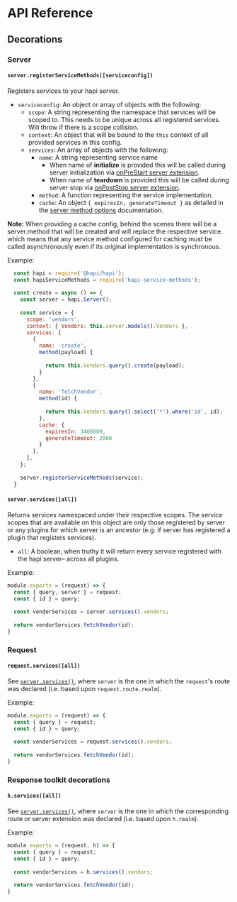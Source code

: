 # API Reference

## Decorations

### Server

#### `server.registerServiceMethods([serviceconfig])`

Registers services to your hapi server.

- `serviceconfig`: An object or array of objects with the following:
  - `scope`: A string representing the namespace that services will be scoped to. This needs to be unique across all registered services. Will throw if there is a scope collision.
  - `context`: An object that will be bound to the `this` context of all provided services in this config.
  - `services`: An array of objects with the following:
    - `name`: A string representing service name
      - When name of **initialize** is provided this will be called during server initialization via [onPreStart server extension](https://github.com/hapijs/hapi/blob/master/API.md#-serverextevents).
      - When name of **teardown** is provided this will be called during server stop via [onPostStop server extension](https://github.com/hapijs/hapi/blob/master/API.md#-serverextevents).
    - `method`: A function representing the service implementation.
    - `cache`: An object `{ expiresIn, generateTimeout }` as detailed in the [server method options](https://github.com/hapijs/hapi/blob/master/API.md#server.method()) documentation.

**Note:** When providing a cache config, behind the scenes there will be a server.method that will be created and will replace the respective service.
which means that any service method configured for caching must be called asynchronously even if its original implementation is synchronous.

Example:
```js
  const hapi = require('@hapi/hapi');
  const hapiServiceMethods = require('hapi-service-methods');
  
  const create = async () => {
    const server = hapi.Server();
    
    const service = {
      scope: 'vendors',
      context: { Vendors: this.server.models().Vendors },
      services: [
        {
          name: 'create',
          method(payload) {
            
            return this.Vendors.query().create(payload);
          }
        },
        {
          name: 'fetchVendor',
          method(id) {
            
            return this.Vendors.query().select('*').where('id', id);
          },
          cache: {
            expiresIn: 3400000,
            generateTimeout: 2000
          }
        },
      ],
    };
    
    server.registerServiceMethods(service);
  }
```

 
#### `server.services([all])`

Returns services namespaced under their respective scopes. The service scopes that are available on this object are only those
registered by server or any plugins for which server is an ancestor (e.g. if server has registered a plugin that registers services).

- `all`: A boolean, when truthy it will return every service registered with the hapi server– across all plugins.

Example:
```js
module.exports = (request) => {
  const { query, server } = request;
  const { id } = query;
  
  const vendorServices = server.services().vendors;
  
  return vendorServices.fetchVendor(id);
}
```

### Request

#### `request.services([all])`

See [`server.services()`](#serverservicesall), where `server` is the one in which the `request`'s route was declared (i.e. based upon `request.route.realm`).

Example:
```js
module.exports = (request) => {
  const { query } = request;
  const { id } = query;
  
  const vendorServices = request.services().vendors;
  
  return vendorServices.fetchVendor(id);
}
```

### Response toolkit decorations

#### `h.services([all])`

See [`server.services()`](#serverservicesall), where `server` is the one in which the corresponding route or server extension was declared (i.e. based upon `h.realm`).

Example:
```js
module.exports = (request, h) => {
  const { query } = request;
  const { id } = query;
  
  const vendorServices = h.services().vendors;
  
  return vendorServices.fetchVendor(id);
}
```
